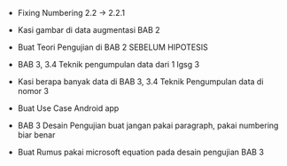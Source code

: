 - Fixing Numbering 2.2 -> 2.2.1
- Kasi gambar di data augmentasi BAB 2
- Buat Teori Pengujian di BAB 2 SEBELUM HIPOTESIS

- BAB 3, 3.4 Teknik pengumpulan data dari 1 lgsg 3
- Kasi berapa banyak data di BAB 3, 3.4 Teknik Pengumpulan data di nomor 3

- Buat Use Case Android app

- BAB 3 Desain Pengujian buat jangan pakai paragraph, pakai numbering biar benar
- Buat Rumus pakai microsoft equation pada desain pengujian BAB 3